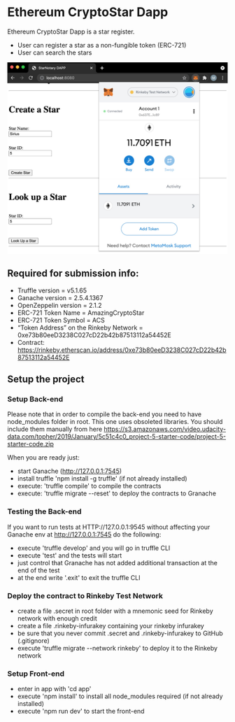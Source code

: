 # Ethereum CryptoStar Dapp

Ethereum CryptoStar Dapp is a star register.

- User can register a star as a non-fungible token (ERC-721)
- User can search the stars

![star-dapp](res/star-dapp.jpg)

## Required for submission info:

- Truffle version = v5.1.65
- Ganache version = 2.5.4.1367
- OpenZeppelin version = 2.1.2
- ERC-721 Token Name = AmazingCryptoStar
- ERC-721 Token Symbol = ACS
- “Token Address” on the Rinkeby Network = 0xe73b80eeD3238C027cD22b42b87513112a54452E
- Contract: https://rinkeby.etherscan.io/address/0xe73b80eeD3238C027cD22b42b87513112a54452E

## Setup the project

### Setup Back-end

Please note that in order to compile the back-end you need to have node_modules folder in root.
This one uses obsoleted libraries. You should include them manually from here https://s3.amazonaws.com/video.udacity-data.com/topher/2019/January/5c51c4c0_project-5-starter-code/project-5-starter-code.zip

When you are ready just:
- start Ganache (http://127.0.0.1:7545)
- install truffle 'npm install -g truffle' (if not already installed)
- execute: 'truffle compile' to compile the contracts
- execute: 'truffle migrate --reset' to deploy the contracts to Granache

### Testing the Back-end

If you want to run tests at HTTP://127.0.0.1:9545 without affecting your Ganache env at http://127.0.0.1:7545 do the following:
- execute 'truffle develop' and you will go in truffle CLI
- execute 'test' and the tests will start
- just control that Granache has not added additional transaction at the end of the test
- at the end write '.exit' to exit the truffle CLI

### Deploy the contract to Rinkeby Test Network

- create a file .secret in root folder with a mnemonic seed for Rinkeby network with enough credit
- create a file .rinkeby-infurakey containing your rinkeby infurakey  
- be sure that you never commit .secret and .rinkeby-infurakey to GitHub (.gitignore)
- execute 'truffle migrate --network rinkeby' to deploy it to the Rinkeby network

### Setup Front-end

- enter in app with 'cd app'
- execute 'npm install' to install all node_modules required (if not already installed)
- execute 'npm run dev' to start the front-end

